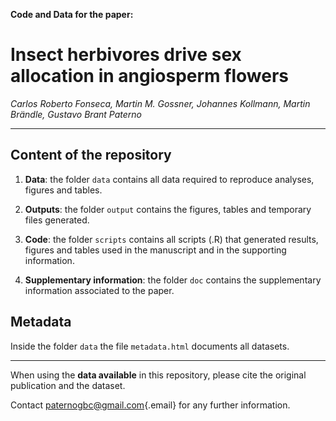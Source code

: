 **Code and Data for the paper:**

# Insect herbivores drive sex allocation in angiosperm flowers

_Carlos Roberto Fonseca, Martin M. Gossner, Johannes Kollmann, Martin Brändle, Gustavo Brant Paterno_

------------------------------------------------------------------------

## Content of the repository

1.  **Data**: the folder `data` contains all data required to reproduce analyses, figures and tables.

2.  **Outputs**: the folder `output` contains the figures, tables and temporary files generated.

3.  **Code**: the folder `scripts` contains all scripts (.R) that generated results, figures and tables used in the manuscript and in the supporting information.  

4.  **Supplementary information**: the folder `doc` contains the supplementary information associated to the paper.
 
## Metadata

Inside the folder `data` the file `metadata.html` documents all datasets.

------------------------------------------------------------------------

When using the **data available** in this repository, please cite the original publication and the dataset.

Contact [paternogbc@gmail.com](mailto:paternogbc@gmail.com){.email} for any further information.
